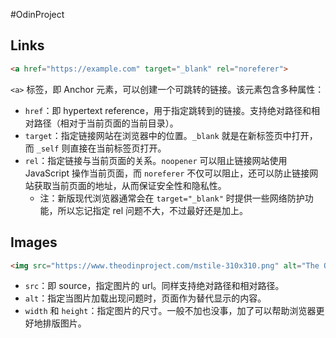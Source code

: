 #OdinProject 
## Links
```html
<a href="https://example.com" target="_blank" rel="noreferer">
```
`<a>` 标签，即 Anchor 元素，可以创建一个可跳转的链接。该元素包含多种属性：
- `href`：即 hypertext reference，用于指定跳转到的链接。支持绝对路径和相对路径（相对于当前页面的当前目录）。
- `target`：指定链接网站在浏览器中的位置。`_blank` 就是在新标签页中打开，而 `_self` 则直接在当前标签页打开。
- `rel`：指定链接与当前页面的关系。`noopener` 可以阻止链接网站使用 JavaScript 操作当前页面，而 `noreferer` 不仅可以阻止，还可以防止链接网站获取当前页面的地址，从而保证安全性和隐私性。
	- 注：新版现代浏览器通常会在 `target="_blank"` 时提供一些网络防护功能，所以忘记指定 rel 问题不大，不过最好还是加上。

## Images
```html
<img src="https://www.theodinproject.com/mstile-310x310.png" alt="The Odin Project Logo" width="310" height="310">
```
- `src`：即 source，指定图片的 url。同样支持绝对路径和相对路径。
- `alt`：指定当图片加载出现问题时，页面作为替代显示的内容。
- `width` 和 `height`：指定图片的尺寸。一般不加也没事，加了可以帮助浏览器更好地排版图片。